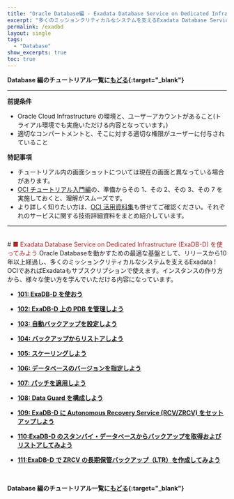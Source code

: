 ```yaml
---
title: "Oracle Database編 - Exadata Database Service on Dedicated Infrastructure (ExaDB-D) を使ってみよう"
excerpt: "多くのミッションクリティカルなシステムを支えるExadata Database Service on Dedicated Infrastructure (ExaDB-D)を学ぶチュートリアルです。インスタンスの作成から、運用管理までを一通り体験します。"
permalink: /exadbd
layout: single
tags:
  - "Database"
show_excerpts: true
toc: true
---
```


**Database 編のチュートリアル一覧に[もどる](/){:target="\_blank"}**
<br/>

---

**前提条件**

- Oracle Cloud Infrastructure の環境と、ユーザーアカウントがあること(トライアル環境でも実施いただける内容となっています。)
- 適切なコンパートメントと、そこに対する適切な権限がユーザーに付与されていること

**特記事項**

- チュートリアル内の画面ショットについては現在の画面と異なっている場合があります。
- [OCI チュートリアル入門編](/beginners/)の、準備からその 1、その 2、その 3、その 7 を実施しておくと、理解がスムーズです。
- より詳しく知りたい方は、[OCI 活用資料集](https://oracle-japan.github.io/ocidocs/services/database/)も併せてご確認ください。それぞれのサービスに関する技術詳細資料をまとめ紹介しています。
  <br/>

---

<br/>
# <span style="color: brown; ">■ Exadata Database Service on Dedicated Infrastructure (ExaDB-D) を使ってみよう</span>
Oracle Databaseを動かすための最適な基盤として、リリースから10年以上経過し、多くのミッションクリティカルなシステムを支えるExadata !
OCIであればExadataもサブスクリプションで使えます。インスタンスの作り方から、様々な使い方を学んでいただける内容になっています。

- **[101: ExaDB-D を使おう](./exadb-d101-create-exadb-d/index.md)**

- **[102: ExaDB-D 上の PDB を管理しよう](./exadb-d102-manage-pdb/index.md)**

- **[103: 自動バックアップを設定しよう](./exadb-d103-automatic-backup/index.md)**

- **[104: バックアップからリストアしよう](./exadb-d104-backup-restore/index.md)**

- **[105: スケーリングしよう](./exadb-d105-scaling/index.md)**

- **[106: データベースのバージョンを指定しよう](./exadb-d106-dbversion/index.md)**

- **[107: パッチを適用しよう](./exadb-d107-patch/index.md)**

- **[108: Data Guard を構成しよう](./exadb-d108-dataguard/index.md)**

- **[109: ExaDB-D に Autonomous Recovery Service (RCV/ZRCV) をセットアップしよう](./exadb-d109-zrcv/index.md)**

- **[110:ExaDB-D のスタンバイ・データベースからバックアップを取得およびリストアしてみよう](./exadb-d110-dataguard-standby-bkup/index.md)**

- **[111:ExaDB-D で ZRCV の長期保管バックアップ（LTR）を作成してみよう](./exadb-d111-ltr/index.md)**

<br/>

**Database 編のチュートリアル一覧に[もどる](/){:target="\_blank"}**
<br/>

<!--

## 移行編（公開準備中）
## データ連携編
## 運用管理編
## Livelabsのお勧めコンテンツのご紹介
## ADBに関するよくあるFAQ

  -->

<br/>
